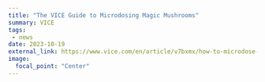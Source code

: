 ```yaml
---
title: "The VICE Guide to Microdosing Magic Mushrooms"
summary: VICE
tags:
 - news
date: 2023-10-19
external_link: https://www.vice.com/en/article/v7bxmx/how-to-microdose-mushrooms-psilocybin-vice-guide
image:
  focal_point: "Center"
---
```

